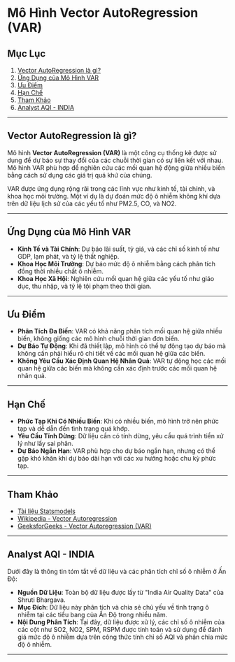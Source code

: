 # Mô Hình Vector AutoRegression (VAR) 

## Mục Lục
1. [Vector AutoRegression là gì?](#vector-autoregression-là-gì)
2. [Ứng Dụng của Mô Hình VAR](#ứng-dụng-của-mô-hình-var)
3. [Ưu Điểm](#ưu-điểm)
4. [Hạn Chế](#hạn-chế)
5. [Tham Khảo](#tham-khảo)
6. [Analyst AQI - INDIA](#analyst-aqi---india)

---

## Vector AutoRegression là gì?
Mô hình **Vector AutoRegression (VAR)** là một công cụ thống kê được sử dụng để dự báo sự thay đổi của các chuỗi thời gian có sự liên kết với nhau. Mô hình VAR phù hợp để nghiên cứu các mối quan hệ động giữa nhiều biến bằng cách sử dụng các giá trị quá khứ của chúng.

VAR được ứng dụng rộng rãi trong các lĩnh vực như kinh tế, tài chính, và khoa học môi trường. Một ví dụ là dự đoán mức độ ô nhiễm không khí dựa trên dữ liệu lịch sử của các yếu tố như PM2.5, CO, và NO2.

---

## Ứng Dụng của Mô Hình VAR
- **Kinh Tế và Tài Chính**: Dự báo lãi suất, tỷ giá, và các chỉ số kinh tế như GDP, lạm phát, và tỷ lệ thất nghiệp.
- **Khoa Học Môi Trường**: Dự báo mức độ ô nhiễm bằng cách phân tích đồng thời nhiều chất ô nhiễm.
- **Khoa Học Xã Hội**: Nghiên cứu mối quan hệ giữa các yếu tố như giáo dục, thu nhập, và tỷ lệ tội phạm theo thời gian.

---

## Ưu Điểm
- **Phân Tích Đa Biến**: VAR có khả năng phân tích mối quan hệ giữa nhiều biến, không giống các mô hình chuỗi thời gian đơn biến.
- **Dự Báo Tự Động**: Khi đã thiết lập, mô hình có thể tự động tạo dự báo mà không cần phải hiểu rõ chi tiết về các mối quan hệ giữa các biến.
- **Không Yêu Cầu Xác Định Quan Hệ Nhân Quả**: VAR tự động học các mối quan hệ giữa các biến mà không cần xác định trước các mối quan hệ nhân quả.

---

## Hạn Chế
- **Phức Tạp Khi Có Nhiều Biến**: Khi có nhiều biến, mô hình trở nên phức tạp và dễ dẫn đến tình trạng quá khớp.
- **Yêu Cầu Tính Dừng**: Dữ liệu cần có tính dừng, yêu cầu quá trình tiền xử lý như lấy sai phân.
- **Dự Báo Ngắn Hạn**: VAR phù hợp cho dự báo ngắn hạn, nhưng có thể gặp khó khăn khi dự báo dài hạn với các xu hướng hoặc chu kỳ phức tạp.

---

## Tham Khảo
- [Tài liệu Statsmodels](https://www.statsmodels.org/stable/vector_ar.html)
- [Wikipedia - Vector Autoregression](https://en.wikipedia.org/wiki/Vector_autoregression)
- [GeeksforGeeks - Vector Autoregression (VAR)](https://www.geeksforgeeks.org/vector-autoregression-var-for-multivariate-time-series/) 
---

## Analyst AQI - INDIA
Dưới đây là thông tin tóm tắt về dữ liệu và các phân tích chỉ số ô nhiễm ở Ấn Độ:

- **Nguồn Dữ Liệu**: Toàn bộ dữ liệu được lấy từ "India Air Quality Data" của Shruti Bhargava.
- **Mục Đích**: Dữ liệu này phân tích và chia sẻ chủ yếu về tình trạng ô nhiễm tại các tiểu bang của Ấn Độ trong nhiều năm.
- **Nội Dung Phân Tích**: Tại đây, dữ liệu được xử lý, các chỉ số ô nhiễm của các cột như SO2, NO2, SPM, RSPM được tính toán và sử dụng để đánh giá mức độ ô nhiễm dựa trên công thức tính chỉ số AQI và phân chia mức độ ô nhiễm.

---

